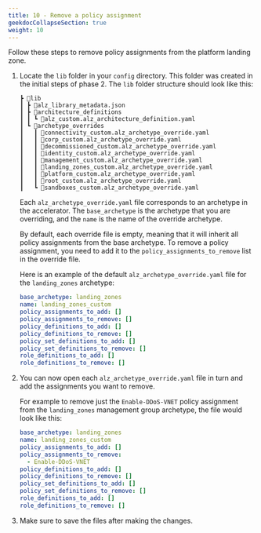 ```yaml
---
title: 10 - Remove a policy assignment
geekdocCollapseSection: true
weight: 10
---
```


Follow these steps to remove policy assignments from the platform landing zone.

1. Locate the `lib` folder in your `config` directory. This folder was created in the initial steps of phase 2. The `lib` folder structure should look like this:

    ```plaintext
    ┣ 📂lib
    ┃ ┣ 📜alz_library_metadata.json
    ┃ ┣ 📂architecture_definitions
    ┃ ┃ ┗ 📜alz_custom.alz_architecture_definition.yaml
    ┃ ┗ 📂archetype_overrides
    ┃   ┃ 📜connectivity_custom.alz_archetype_override.yaml
    ┃   ┃ 📜corp_custom.alz_archetype_override.yaml
    ┃   ┃ 📜decommissioned_custom.alz_archetype_override.yaml
    ┃   ┃ 📜identity_custom.alz_archetype_override.yaml
    ┃   ┃ 📜management_custom.alz_archetype_override.yaml
    ┃   ┃ 📜landing_zones_custom.alz_archetype_override.yaml
    ┃   ┃ 📜platform_custom.alz_archetype_override.yaml
    ┃   ┃ 📜root_custom.alz_archetype_override.yaml
    ┃   ┗ 📜sandboxes_custom.alz_archetype_override.yaml
    ```

    Each `alz_archetype_override.yaml` file corresponds to an archetype in the accelerator. The `base_archetype` is the archetype that you are overriding, and the `name` is the name of the override archetype.

    By default, each override file is empty, meaning that it will inherit all policy assignments from the base archetype. To remove a policy assignment, you need to add it to the `policy_assignments_to_remove` list in the override file.

    Here is an example of the default `alz_archetype_override.yaml` file for the `landing_zones` archetype:

    ```yaml
    base_archetype: landing_zones
    name: landing_zones_custom
    policy_assignments_to_add: []
    policy_assignments_to_remove: []
    policy_definitions_to_add: []
    policy_definitions_to_remove: []
    policy_set_definitions_to_add: []
    policy_set_definitions_to_remove: []
    role_definitions_to_add: []
    role_definitions_to_remove: []
    ```

1. You can now open each `alz_archetype_override.yaml` file in turn and add the assignments you want to remove.

    For example to remove just the `Enable-DDoS-VNET` policy assignment from the `landing_zones` management group archetype, the file would look like this:

    ```yaml
    base_archetype: landing_zones
    name: landing_zones_custom
    policy_assignments_to_add: []
    policy_assignments_to_remove:
      - Enable-DDoS-VNET
    policy_definitions_to_add: []
    policy_definitions_to_remove: []
    policy_set_definitions_to_add: []
    policy_set_definitions_to_remove: []
    role_definitions_to_add: []
    role_definitions_to_remove: []
    ```

1. Make sure to save the files after making the changes.
